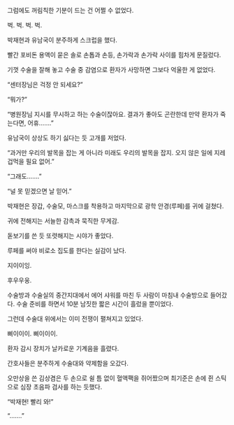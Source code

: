 그럼에도 꺼림칙한 기분이 드는 건 어쩔 수 없었다.

벅. 벅. 벅. 벅.

박재현과 유남국이 분주하게 스크럽을 했다.

빨간 포비돈 용액이 묻은 솔로 손톱과 손등, 손가락과 손가락 사이를 힘차게 문질렀다.

기껏 수술을 잘해 놓고 수술 중 감염으로 환자가 사망하면 그보다 억울한 게 없었다.

“센터장님은 걱정 안 되세요?”

“뭐가?”

“병원장님 지시를 무시하고 하는 수술이잖아요. 결과가 좋아도 곤란한데 만약 환자가 죽는다면, 어휴…….”

유남국이 상상도 하기 싫다는 듯 고개를 저었다.

“과거만 우리의 발목을 잡는 게 아니라 미래도 우리의 발목을 잡지. 오지 않은 일에 지레 겁먹을 필요 없어.”

“그래도…….”

“널 못 믿겠으면 날 믿어.”

박재현은 장갑, 수술모, 마스크를 착용하고 마지막으로 광학 안경(루페)를 귀에 걸쳤다.

귀에 전해지는 서늘한 감촉과 묵직한 무게감.

돋보기를 쓴 듯 또렷해지는 시야가 좋았다.

루페를 써야 비로소 집도를 한다는 실감이 났다.

지이이잉.

후우우웅.

수술방과 수술실의 중간지대에서 에어 샤워를 마친 두 사람이 마침내 수술방으로 들어갔다. 수술 준비를 하면서 10분 남짓한 짧은 시간이 흘렀을 뿐이었다.

그런데 수술대 위에서는 이미 전쟁이 펼쳐지고 있었다.

삐이이이. 삐이이이.

환자 감시 장치가 날카로운 기계음을 흘렸다.

간호사들은 분주하게 수술대와 약제함을 오갔다.

오만상을 쓴 김상겸은 두 손으로 쉴 틈 없이 혈액팩을 쥐어짰으며 최기준은 손에 쥔 스틱으로 심장 초음파 검사를 하는 듯했다.

“박재현! 빨리 와!”

“…….”